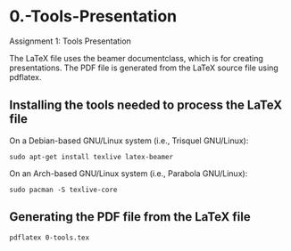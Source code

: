 0.-Tools-Presentation
=====================

Assignment 1: Tools Presentation


The LaTeX file uses the beamer documentclass, which is for creating 
presentations.  The PDF file is generated from the LaTeX source file 
using pdflatex.


Installing the tools needed to process the LaTeX file
-----------------------------------------------------

On a Debian-based GNU/Linux system (i.e., Trisquel GNU/Linux):

    sudo apt-get install texlive latex-beamer


On an Arch-based GNU/Linux system (i.e., Parabola GNU/Linux):

    sudo pacman -S texlive-core


Generating the PDF file from the LaTeX file
-------------------------------------------

    pdflatex 0-tools.tex
